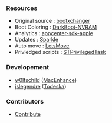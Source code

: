 ### Resources

- Original source : [bootxchanger](https://github.com/zydeco/bootxchanger)
- Boot Coloring : [DarkBoot-NVRAM](https://github.com/dabrain13/DarkBoot-NVRAM)
- Analytics : [appcenter-sdk-apple](https://www.github.com/microsoft/appcenter-sdk-apple)
- Updates : [Sparkle](https://www.github.com/sparkle-project/Sparkle)
- Auto move : [LetsMove](https://www.github.com/potionfactory/LetsMove)
- Privledged scripts : [STPrivilegedTask](https://www.github.com/sveinbjornt/STPrivilegedTask)

### Developement

- [w0lfschild](https://github.com/w0lfschild) ([MacEnhance](https://www.macenhance.com/))
- [jslegendre](https://github.com/jslegendre) ([Todeska](https://www.todeska.app/))

### Contributors

- [Contribute](https://github.com/w0lfschild/DarkBoot)
